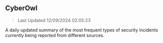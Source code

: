 ## CyberOwl 
> Last Updated 12/09/2024 02:05:23 


A daily updated summary of the most frequent types of security incidents currently being reported from different sources.

